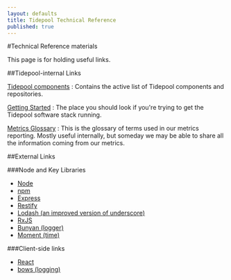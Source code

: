 ```yaml
---
layout: defaults
title: Tidepool Technical Reference
published: true
---
```


#Technical Reference materials

This page is for holding useful links.

##Tidepool-internal Links

[Tidepool components](TidepoolComponents.html)
: Contains the active list of Tidepool components and repositories.

[Getting Started](StartingUpServices.html)
: The place you should look if you're trying to get the Tidepool software stack running.

[Metrics Glossary](MetricsGlossary.html)
: This is the glossary of terms used in our metrics reporting. Mostly useful internally, but someday we may be able to share all the information coming from our metrics.

##External Links

###Node and Key Libraries

* [Node](http://nodejs.org/)
* [npm](http://npmjs.org/)
* [Express](http://expressjs.com/)
* [Restify](http://mcavage.me/node-restify/)
* [Lodash (an improved version of underscore)](http://lodash.com/docs)
* [RxJS](http://reactive-extensions.github.io/RxJS/)
* [Bunyan (logger)](https://github.com/trentm/node-bunyan)
* [Moment (time)](http://momentjs.com/)

###Client-side links

* [React](http://facebook.github.io/react/)
* [bows (logging)](https://github.com/latentflip/bows)
